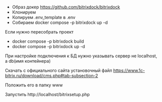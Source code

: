 - Образ докер https://github.com/bitrixdock/bitrixdock
- Клонируем
- Копируем .env_template в .env
- Собираем docker compose -p bitrixdock up -d

Если нужно пересобрать проект
- docker compose -p bitrixdock build
- docker compose -p bitrixdock up -d

При настройке подключения к БД нужно указывать сервер не localhost, а db(имя контейнера)

Скачать с официального сайта установочный файл
https://www.1c-bitrix.ru/download/cms.php#tab-subsection-2

Положить его в папку www

Запустить http://localhost/bitrixsetup.php